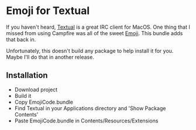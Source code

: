 # Emoji for Textual

If you haven't heard, [Textual](http://www.codeux.com/textual/) is a great IRC client for MacOS.  One thing that I missed from using Campfire was all of the sweet [Emoji](http://www.emoji-cheat-sheet.com/).  This bundle adds that back in.

Unfortunately, this doesn't build any package to help install it for you.  Maybe I'll do that in another release.

## Installation

* Download project
* Build it
* Copy EmojiCode.bundle
* Find Textual in your Applications directory and 'Show Package Contents'
* Paste EmojiCode.bundle in Contents/Resources/Extensions
